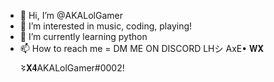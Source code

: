 - 👋 Hi, I’m @AKALolGamer
- 👀 I’m interested in music, coding, playing!
- 🌱 I’m currently learning python
- 📫 How to reach me = DM ME ON DISCORD LHシ AxE• 𝐖𝐗 𒂟𝐗𝟒AKALolGamer#0002!

